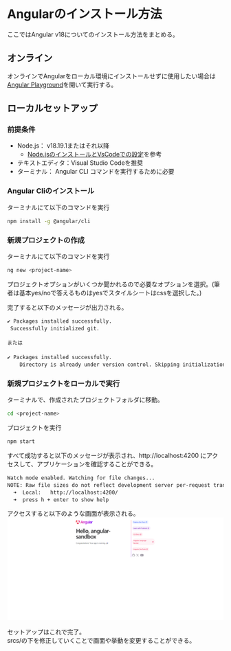 # Angularのインストール方法

ここではAngular v18についてのインストール方法をまとめる。

## オンライン

オンラインでAngularをローカル環境にインストールせずに使用したい場合は[Angular Playground](https://angular.dev/playground)を開いて実行する。

## ローカルセットアップ

### 前提条件

- Node.js： v18.19.1またはそれ以降
  - [Node.jsのインストールとVsCodeでの設定](https://qiita.com/bskcorona-github/items/ca2fee6103173145f07e)を参考
- テキストエディタ：Visual Studio Codeを推奨
- ターミナル： Angular CLI コマンドを実行するために必要

### Angular Cliのインストール

ターミナルにて以下のコマンドを実行

```sh
npm install -g @angular/cli
```

### 新規プロジェクトの作成

ターミナルにて以下のコマンドを実行

```sh
ng new <project-name>
```

プロジェクトオプションがいくつか聞かれるので必要なオプションを選択。(筆者は基本yes/noで答えるものはyesでスタイルシートはcssを選択した。)

完了すると以下のメッセージが出力される。

```sh
✔ Packages installed successfully.
 Successfully initialized git. 
 
または

✔ Packages installed successfully.
    Directory is already under version control. Skipping initialization of git.
```

### 新規プロジェクトをローカルで実行

ターミナルで、作成されたプロジェクトフォルダに移動。

```sh
cd <project-name>
```

プロジェクトを実行

```sh
npm start
```

すべて成功すると以下のメッセージが表示され、http://localhost:4200 にアクセスして、アプリケーションを確認することができる。

```sh
Watch mode enabled. Watching for file changes...
NOTE: Raw file sizes do not reflect development server per-request transformations.
  ➜  Local:   http://localhost:4200/
  ➜  press h + enter to show help
```

アクセスすると以下のような画面が表示される。
![Angular初期画面](./img/angular-index.png)

セットアップはこれで完了。  
srcs/の下を修正していくことで画面や挙動を変更することができる。
